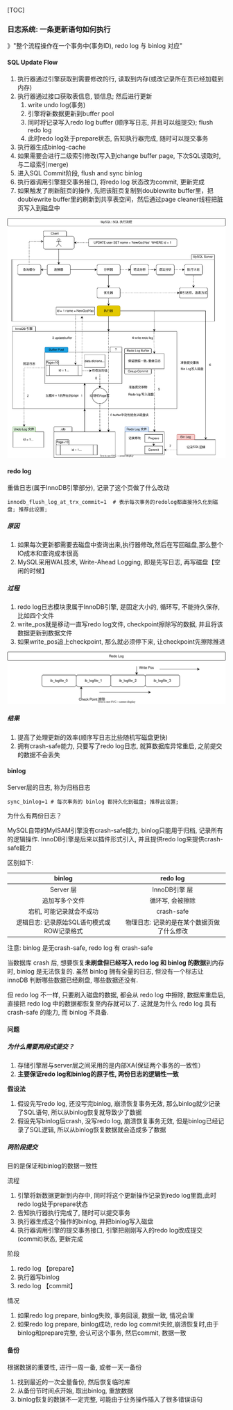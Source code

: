 [TOC]

### 日志系统: 一条更新语句如何执行

》"整个流程操作在一个事务中(事务ID), redo log 与 binlog 对应"

#### SQL Update Flow

1.  执行器通过引擎获取到需要修改的行, 读取到内存(或改记录所在页已经加载到内存)
2.  执行器通过接口获取表信息, 锁信息; 然后进行更新
    1. write undo log(事务)
    2. 引擎将新数据更新到buffer pool
    3. 同时将记录写入redo log buffer (顺序写日志, 并且可以组提交); flush redo log
    4. 此时redo log处于prepare状态, 告知执行器完成, 随时可以提交事务
3.  执行器生成binlog-cache
4.  如果需要会进行二级索引修改(写入到change buffer page, 下次SQL读取时, 与二级索引merge)
5.  进入SQL Commit阶段, flush and sync binlog
6.  执行器调用引擎提交事务接口, 将redo log 状态改为commit, 更新完成
7.  如果触发了刷新脏页的操作, 先把该脏页复制到doublewrite buffer里，把doublewrite buffer里的刷新到共享表空间，然后通过page cleaner线程把脏页写入到磁盘中

![MySQL-SQL](./images/MySQL-SQL.svg)

#### redo log

重做日志(属于InnoDB引擎部分), 记录了这个页做了什么改动

~~~mysql
innodb_flush_log_at_trx_commit=1  # 表示每次事务的redolog都直接持久化到磁盘; 推荐此设置;
~~~

##### 原因

1.  如果每次更新都需要去磁盘中查询出来,执行器修改,然后在写回磁盘,那么整个IO成本和查询成本很高
2.  MySQL采用WAL技术, Write-Ahead Logging, 即是先写日志, 再写磁盘【空闲的时候】

##### 过程

1.  redo log日志模块隶属于InnoDB引擎, 是固定大小的, 循环写, 不能持久保存, 比如四个文件
2.  write_pos就是移动一直写redo log文件, checkpoint擦除写的数据, 并且将该数据更新到数据文件
3.  如果write_pos追上checkpoint, 那么就必须停下来, 让checkpoint先擦除推进

![redo-log](./images/redo-log.svg)

##### 结果

1.  提高了处理更新的效率(顺序写日志比些随机写磁盘更快)
2.  拥有crash-safe能力, 只要写了redo log日志, 就算数据库异常重启, 之前提交的数据不会丢失

#### binlog

Server层的日志, 称为归档日志

~~~mysql
sync_binlog=1 # 每次事务的 binlog 都持久化到磁盘; 推荐此设置;
~~~

为什么有两份日志？

MySQL自带的MyISAM引擎没有crash-safe能力, binlog只能用于归档, 记录所有的逻辑操作. InnoDB引擎是后来以插件形式引入, 并且提供redo log来提供crash-safe能力

区别如下: 

|                   binlog                   |                  redo log                  |
| :----------------------------------------: | :----------------------------------------: |
|                 Server 层                  |               InnoDB引擎 层                |
|               追加写多个文件               |              循环写, 会被擦除              |
|          宕机, 可能记录就会不成功          |                 crash-safe                 |
| 逻辑日志: 记录原始SQL语句模式或ROW记录格式 | 物理日志: 记录的是在某个数据页做了什么修改 |

注意: binlog 是无crash-safe, redo log 有 crash-safe

当数据库 crash 后, 想要恢复**未刷盘但已经写入 redo log 和 binlog 的数据**到内存时, binlog 是无法恢复的. 虽然 binlog 拥有全量的日志, 但没有一个标志让 innoDB 判断哪些数据已经刷盘, 哪些数据还没有. 

但 redo log 不一样, 只要刷入磁盘的数据, 都会从 redo log 中擦除, 数据库重启后, 直接把 redo log 中的数据都恢复至内存就可以了. 这就是为什么 redo log 具有 crash-safe 的能力, 而 binlog 不具备. 

#### 问题

##### 为什么需要两段式提交？

1. 存储引擎层与server层之间采用的是内部XA(保证两个事务的一致性）
2. **主要保证redo log和binlog的原子性, 两份日志的逻辑性一致**

**假设法**

1.  假设先写redo log, 还没写完binlog, 崩溃恢复事务无效, 那么binlog就少记录了SQL语句, 所以从binlog恢复就导致少了数据
2.  假设先写binlog后crash, 没写redo log, 崩溃恢复事务无效, 但是binlog已经记录了SQL逻辑, 所以从binlog恢复数据就会造成多了数据

##### 两阶段提交

目的是保证和binlog的数据一致性

流程

1.  引擎将新数据更新到内存中, 同时将这个更新操作记录到redo log里面,此时redo log处于prepare状态
2.  告知执行器执行完成了, 随时可以提交事务
3.  执行器生成这个操作的binlog, 并把binlog写入磁盘
4.  执行器调用引擎的提交事务接口, 引擎把刚刚写入的redo log改成提交(commit)状态, 更新完成

阶段

1.  redo log 【prepare】
2.  执行器写binlog
3.  redo log 【commit】

情况

1. 如果redo log prepare, binlog失败, 事务回滚, 数据一致, 情况合理
2. 如果redo log prepare,  binlog成功, redo log commit失败,崩溃恢复时,由于binlog和prepare完整, 会认可这个事务, 然后commit, 数据一致

#### 备份

根据数据的重要性, 进行一周一备, 或者一天一备份

1.  找到最近的一次全量备份, 然后恢复临时库
2.  从备份节时间点开始, 取出binlog, 重放数据
3.  binlog恢复的数据不一定完整, 可能由于业务操作插入了很多错误语句